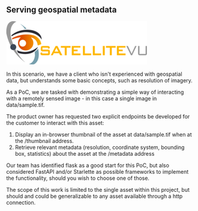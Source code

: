 ## Serving geospatial metadata

![S2 image](asset.png)

In this scenario, we have a client who isn't experienced with geospatial data, but understands some basic concepts, such as resolution of imagery.

As a PoC, we are tasked with demonstrating a simple way of interacting with a remotely sensed image - in this case a single image in data/sample.tif.

The product owner has requested two explicit endpoints be developed for the customer to interact with this asset:

1. Display an in-browser thumbnail of the asset at data/sample.tif when at the /thumbnail address.
2. Retrieve relevant metadata (resolution, coordinate system, bounding box, statistics) about the asset at the /metadata address

Our team has identified flask as a good start for this PoC, but also considered FastAPI and/or Starlette as possible frameworks to implement the functionality, should you wish to choose one of those.

The scope of this work is limited to the single asset within this project, but should and could be generalizable to any asset available through a http connection.
